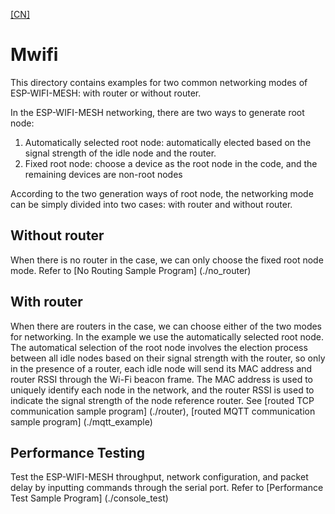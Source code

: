 [[CN]](./README_cn.md)

# Mwifi

This directory contains examples for two common networking modes of ESP-WIFI-MESH: with router or without router.

In the ESP-WIFI-MESH networking, there are two ways to generate root node:

1. Automatically selected root node: automatically elected based on the signal strength of the idle node and the router.
2. Fixed root node: choose a device as the root node in the code, and the remaining devices are non-root nodes

According to the two generation ways of root node, the networking mode can be simply divided into two cases: with router and without router.

## Without router

When there is no router in the case, we can only choose the fixed root node mode. Refer to [No Routing Sample Program] (./no_router)

## With router

When there are routers in the case, we can choose either of the two modes for networking. In the example we use the automatically selected root node. The automatical selection of the root node involves the election process between all idle nodes based on their signal strength with the router, so only in the presence of a router, each idle node will send its MAC address and router RSSI through the Wi-Fi beacon frame. The MAC address is used to uniquely identify each node in the network, and the router RSSI is used to indicate the signal strength of the node reference router. See [routed TCP communication sample program] (./router), [routed MQTT communication sample program] (./mqtt_example)

## Performance Testing

Test the ESP-WIFI-MESH throughput, network configuration, and packet delay by inputting commands through the serial port. Refer to [Performance Test Sample Program] (./console_test)
